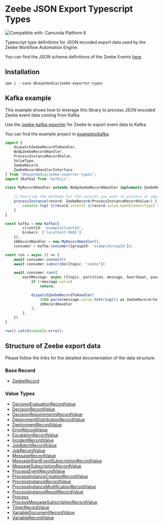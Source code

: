 Zeebe JSON Export Typescript Types
==================================
![Compatible with: Camunda Platform 8](https://img.shields.io/badge/Compatible%20with-Camunda%20Platform%208-0072Ce)

Typescript type definitions for JSON encoded export data used by the Zeebe Workflow Automation Engine.

You can find the JSON schema definitions of the Zeebe Events [here](https://github.com/hauptmedia/zeebe-exporter-types/tree/main/jsonschema).

## Installation

```shell
npm i --save @hauptmedia/zeebe-exporter-types
```

## Kafka example

This example shows how to leverage this library to process JSON encoded Zeebe event data coming from Kafka.

Use the [zeebe-kafka-exporter](https://github.com/camunda-community-hub/zeebe-kafka-exporter) for Zeebe to export event data to Kafka.

You can find the example project in [examples/kafka](https://github.com/hauptmedia/zeebe-exporter-types/tree/main/examples/kafka).

```typescript
import {
    dispatchZeebeRecordToHandler,
    NoOpZeebeRecordHandler,
    ProcessInstanceRecordValue,
    ValueType,
    ZeebeRecord,
    ZeebeRecordHandlerInterface
} from "@hauptmedia/zeebe-exporter-types";
import {Kafka} from 'kafkajs';

class MyRecordHandler extends NoOpZeebeRecordHandler implements ZeebeRecordHandlerInterface {
    
    // Override the methods for the records you want to process or implement ZeebeRecordHandlerInterface
    processInstance(record: ZeebeRecord<ProcessInstanceRecordValue>) {
        console.log(`${record.intent} ${record.value.bpmnElementType} ${record.value.elementId}`);
    }
}

const kafka = new Kafka({
        clientId: 'exampleClientId',
        brokers: ['localhost:9093']
    }),
    zbRecordHandler = new MyRecordHandler(),
    consumer = kafka.consumer({groupId: 'exampleGroupId'});

const run = async () => {
    await consumer.connect()
    await consumer.subscribe({topic: "zeebe"})

    await consumer.run({
        eachMessage: async ({topic, partition, message, heartbeat, pause}) => {
            if (!message.value)
                return;

            dispatchZeebeRecordToHandler(
                JSON.parse(message.value.toString()) as ZeebeRecord<ValueType>,
                zbRecordHandler
            );
        },
    })
}

run().catch(console.error);
```

## Structure of Zeebe export data

Please follow the links for the detailed documentation of the data structure.

### Base Record

* [ZeebeRecord](https://hauptmedia.github.io/zeebe-exporter-types/globals.html#zeeberecord)

### Value Types

* [DecisionEvaluationRecordValue](https://hauptmedia.github.io/zeebe-exporter-types/interfaces/decisionevaluationrecordvalue.html)
* [DecisionRecordValue](https://hauptmedia.github.io/zeebe-exporter-types/interfaces/decisionrecordvalue.html)
* [DecisionRequirementsRecordValue](https://hauptmedia.github.io/zeebe-exporter-types/interfaces/decisionrequirementsrecordvalue.html)
* [DeploymentDistributionRecordValue](https://hauptmedia.github.io/zeebe-exporter-types/interfaces/deploymentdistributionrecordvalue.html)
* [DeploymentRecordValue](https://hauptmedia.github.io/zeebe-exporter-types/interfaces/deploymentrecordvalue.html)
* [ErrorRecordValue](https://hauptmedia.github.io/zeebe-exporter-types/interfaces/errorrecordvalue.html)
* [EscalationRecordValue](https://hauptmedia.github.io/zeebe-exporter-types/interfaces/escalationrecordvalue.html)
* [IncidentRecordValue](https://hauptmedia.github.io/zeebe-exporter-types/interfaces/incidentrecordvalue.html)
* [JobBatchRecordValue](https://hauptmedia.github.io/zeebe-exporter-types/interfaces/jobbatchrecordvalue.html)
* [JobRecordValue](https://hauptmedia.github.io/zeebe-exporter-types/interfaces/jobrecordvalue.html)
* [MessageRecordValue](https://hauptmedia.github.io/zeebe-exporter-types/interfaces/messagerecordvalue.html)
* [MessageStartEventSubscriptionRecordValue](https://hauptmedia.github.io/zeebe-exporter-types/interfaces/messagestarteventsubscriptionrecordvalue.html)
* [MessageSubscriptionRecordValue](https://hauptmedia.github.io/zeebe-exporter-types/interfaces/messagesubscriptionrecordvalue.html)
* [ProcessEventRecordValue](https://hauptmedia.github.io/zeebe-exporter-types/interfaces/processeventrecordvalue.html)
* [ProcessInstanceCreationRecordValue](https://hauptmedia.github.io/zeebe-exporter-types/interfaces/processinstancecreationrecordvalue.html)
* [ProcessInstanceRecordValue](https://hauptmedia.github.io/zeebe-exporter-types/interfaces/processinstancerecordvalue.html)
* [ProcessInstanceModificationRecordValue](https://hauptmedia.github.io/zeebe-exporter-types/interfaces/processinstancemodificationrecordvalue.html)
* [ProcessInstanceResultRecordValue](https://hauptmedia.github.io/zeebe-exporter-types/interfaces/processinstanceresultrecordvalue.html)
* [Process](https://hauptmedia.github.io/zeebe-exporter-types/interfaces/process.html)
* [ProcessMessageSubscriptionRecordValue](https://hauptmedia.github.io/zeebe-exporter-types/interfaces/processmessagesubscriptionrecordvalue.html)
* [TimerRecordValue](https://hauptmedia.github.io/zeebe-exporter-types/interfaces/timerrecordvalue.html)
* [VariableDocumentRecordValue](https://hauptmedia.github.io/zeebe-exporter-types/interfaces/variabledocumentrecordvalue.html)
* [VariableRecordValue](https://hauptmedia.github.io/zeebe-exporter-types/interfaces/variablerecordvalue.html)
